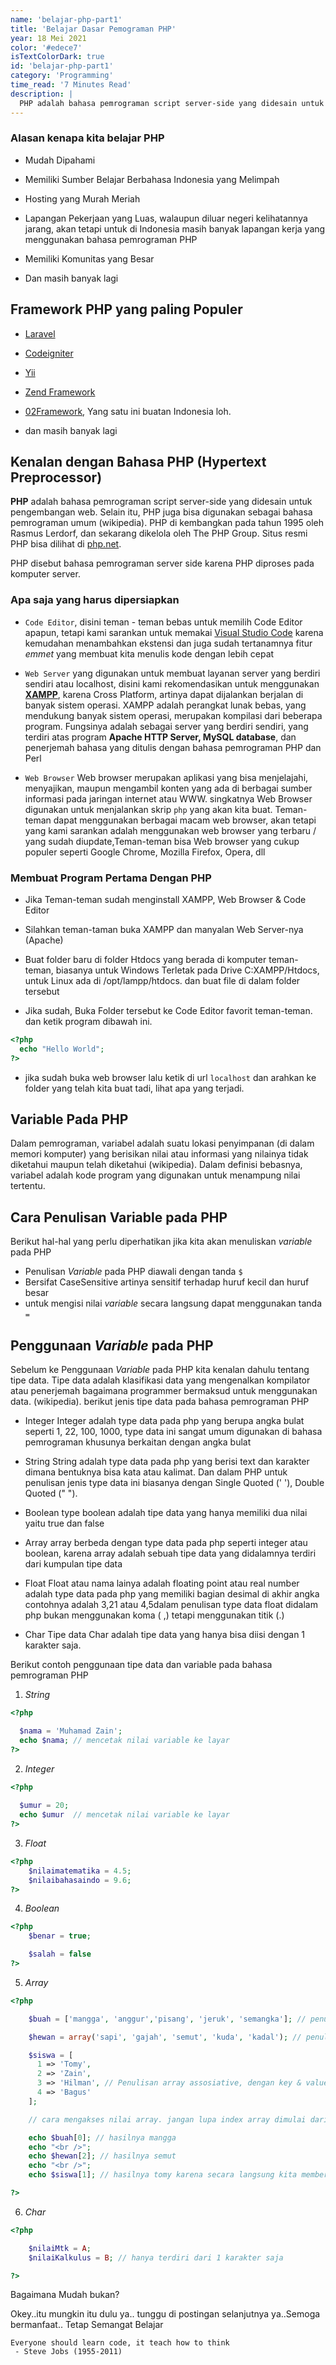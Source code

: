 ```yaml
---
name: 'belajar-php-part1'
title: 'Belajar Dasar Pemograman PHP'
year: 18 Mei 2021
color: '#edece7'
isTextColorDark: true
id: 'belajar-php-part1'
category: 'Programming'
time_read: '7 Minutes Read'
description: |
  PHP adalah bahasa pemrograman script server-side yang didesain untuk pengembangan web, cocok untuk pemula dan juga masih banyak perusahaan yang menggunakan PHP, tertarik untuk mempelajarinya ?
---
```


### Alasan kenapa kita belajar PHP
- Mudah Dipahami

- Memiliki Sumber Belajar Berbahasa Indonesia yang Melimpah

- Hosting yang Murah Meriah

- Lapangan Pekerjaan yang Luas, walaupun diluar negeri kelihatannya jarang, akan tetapi untuk di Indonesia masih banyak lapangan kerja yang menggunakan bahasa pemrograman PHP

- Memiliki Komunitas yang Besar

- Dan masih banyak lagi


## Framework PHP yang paling Populer

- [Laravel](https://laravel.com/)
- [Codeigniter](https://codeigniter.com/)
- [Yii](https://www.yiiframework.com)
- [Zend Framework](https://framework.zend.com/)
- [02Framework](https://o2system.id/), Yang satu ini buatan Indonesia loh.

- dan masih banyak lagi

## Kenalan dengan Bahasa PHP (Hypertext Preprocessor)

__PHP__ adalah bahasa pemrograman script server-side yang didesain untuk pengembangan web. Selain itu, PHP juga bisa digunakan sebagai bahasa pemrograman umum (wikipedia). PHP di kembangkan pada tahun 1995 oleh Rasmus Lerdorf, dan sekarang dikelola oleh The PHP Group. Situs resmi PHP bisa dilihat di [php.net](http://www.php.net).

PHP disebut bahasa pemrograman server side karena PHP diproses pada komputer server.

### Apa saja yang harus dipersiapkan

- `Code Editor`, disini teman - teman bebas untuk memilih Code Editor apapun, tetapi kami sarankan untuk memakai [Visual Studio Code](https://code.visualstudio.com/) karena kemudahan menambahkan ekstensi dan juga sudah tertanamnya fitur _emmet_ yang membuat kita menulis kode dengan lebih cepat

- `Web Server`  yang digunakan untuk membuat layanan server yang berdiri sendiri atau localhost, disini kami rekomendasikan untuk menggunakan [__XAMPP__](https://www.apachefriends.org/index.html), karena Cross Platform, artinya dapat dijalankan berjalan di banyak sistem operasi. XAMPP adalah perangkat lunak bebas, yang mendukung banyak sistem operasi, merupakan kompilasi dari beberapa program. Fungsinya adalah sebagai server yang berdiri sendiri, yang terdiri atas program __Apache HTTP Server, MySQL database__, dan penerjemah bahasa yang ditulis dengan bahasa pemrograman PHP dan Perl

- `Web Browser` Web browser merupakan aplikasi yang bisa menjelajahi, menyajikan, maupun mengambil konten yang ada di berbagai sumber informasi pada jaringan internet atau WWW. singkatnya Web Browser digunakan untuk menjalankan skrip ``php`` yang akan kita buat. Teman-teman dapat menggunakan berbagai macam web browser, akan tetapi yang kami sarankan adalah menggunakan web browser yang terbaru / yang sudah diupdate,Teman-teman bisa Web browser yang cukup populer seperti Google Chrome, Mozilla Firefox, Opera, dll


### Membuat Program Pertama Dengan PHP

- Jika Teman-teman sudah menginstall XAMPP, Web Browser & Code Editor

- Silahkan teman-taman buka XAMPP dan manyalan Web Server-nya (Apache)

- Buat folder baru di folder Htdocs yang berada di komputer teman-teman, biasanya untuk Windows Terletak pada Drive C:XAMPP/Htdocs, untuk Linux ada di /opt/lampp/htdocs. dan buat file di dalam folder tersebut

- Jika sudah, Buka Folder tersebut ke Code Editor favorit teman-teman. dan ketik program dibawah ini.

```php
<?php
  echo "Hello World";
?>
```

- jika sudah buka web browser lalu ketik di url ```localhost``` dan arahkan ke folder yang telah kita buat tadi, lihat apa yang terjadi.


## Variable Pada PHP

Dalam pemrograman, variabel adalah suatu lokasi penyimpanan (di dalam memori komputer) yang berisikan nilai atau informasi yang nilainya tidak diketahui maupun telah diketahui (wikipedia). Dalam definisi bebasnya, variabel adalah kode program yang digunakan untuk menampung nilai tertentu. 


## Cara Penulisan Variable pada PHP

Berikut hal-hal yang perlu diperhatikan jika kita akan menuliskan _variable_ pada PHP

- Penulisan _Variable_ pada PHP diawali dengan tanda ```$``` 
- Bersifat CaseSensitive artinya sensitif terhadap huruf kecil dan huruf besar
- untuk mengisi nilai _variable_ secara langsung dapat menggunakan tanda ```=```

## Penggunaan _Variable_ pada PHP

Sebelum ke Penggunaan _Variable_ pada PHP kita kenalan dahulu tentang tipe data. Tipe data adalah klasifikasi data yang mengenalkan kompilator atau penerjemah bagaimana programmer bermaksud untuk menggunakan data. (wikipedia). berikut jenis tipe data pada bahasa pemrograman PHP

- Integer
Integer adalah type data pada php yang berupa angka bulat seperti 1, 22, 100, 1000, type data ini sangat umum digunakan di bahasa pemrograman khusunya berkaitan dengan angka bulat

- String
String adalah type data pada php yang berisi text dan karakter dimana bentuknya bisa kata atau kalimat. Dan dalam PHP untuk penulisan jenis type data ini biasanya dengan Single Quoted (' '), Double Quoted (" "). 

- Boolean
type boolean adalah tipe data yang hanya memiliki dua nilai yaitu true dan false

- Array
array berbeda dengan type data pada php seperti integer atau boolean, karena array adalah sebuah tipe data yang didalamnya terdiri dari kumpulan tipe data

- Float
Float atau nama lainya adalah floating point atau real number adalah type data pada php yang memiliki bagian desimal di akhir angka contohnya adalah 3,21 atau 4,5dalam penulisan type data float didalam php bukan menggunakan koma ( ,) tetapi menggunakan titik (.)

- Char 
Tipe data Char adalah tipe data yang hanya bisa diisi dengan 1 karakter saja. 

Berikut contoh penggunaan tipe data dan variable pada bahasa pemrograman PHP

1. _String_


```php
<?php 

  $nama = 'Muhamad Zain';
  echo $nama; // mencetak nilai variable ke layar
?>

```

2. _Integer_

```php
<?php
  
  $umur = 20;
  echo $umur  // mencetak nilai variable ke layar
?>
```

3. _Float_

```php
<?php
    $nilaimatematika = 4.5;
    $nilaibahasaindo = 9.6;
?>
```

4. _Boolean_

```php
<?php
    $benar = true;

    $salah = false
?>
```

5. _Array_ 

```php
<?php

    $buah = ['mangga', 'anggur','pisang', 'jeruk', 'semangka']; // penulisan array baru

    $hewan = array('sapi', 'gajah', 'semut', 'kuda', 'kadal'); // penulisan array lama

    $siswa = [
      1 => 'Tomy',
      2 => 'Zain',
      3 => 'Hilman', // Penulisan array assosiative, dengan key & value
      4 => 'Bagus'
    ];

    // cara mengakses nilai array. jangan lupa index array dimulai dari 0 

    echo $buah[0]; // hasilnya mangga
    echo "<br />";
    echo $hewan[2]; // hasilnya semut
    echo "<br />";
    echo $siswa[1]; // hasilnya tomy karena secara langsung kita memberi key pada elemen array

?>

```


6. _Char_


```php
<?php

    $nilaiMtk = A;
    $nilaiKalkulus = B; // hanya terdiri dari 1 karakter saja

?>

```


Bagaimana Mudah bukan?


Okey..itu mungkin itu dulu ya.. tunggu di postingan selanjutnya ya..Semoga bermanfaat.. Tetap Semangat Belajar 


```
Everyone should learn code, it teach how to think
 - Steve Jobs (1955-2011)
```


